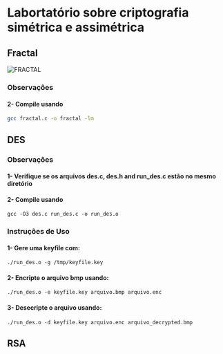 # Labortatório sobre criptografia simétrica e assimétrica

## Fractal

![FRACTAL](./fractaljulia.bmp)

### Observações

#### 2- Compile usando

```bash
gcc fractal.c -o fractal -lm
```

## DES

### Observações

#### 1- Verifique se os arquivos des.c, des.h and run_des.c estão no mesmo diretório

#### 2- Compile usando

    gcc -O3 des.c run_des.c -o run_des.o

### Instruções de Uso

#### 1- Gere uma keyfile com:
    ./run_des.o -g /tmp/keyfile.key    

#### 2- Encripte o arquivo bmp usando:
    ./run_des.o -e keyfile.key arquivo.bmp arquivo.enc

#### 3- Desecripte o arquivo usando:
    ./run_des.o -d keyfile.key arquivo.enc arquivo_decrypted.bmp


## RSA